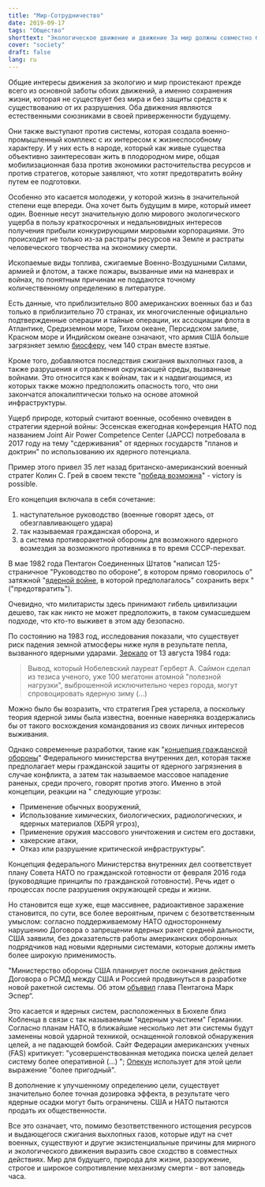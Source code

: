 ```yaml
---
title: "Мир-Сотрудничество"
date: 2019-09-17
tags: "Общество"
shorttext: "Экологическое движение и движение За мир должны совместно бороться с глобальным механизмом смерти."
cover: "society"
draft: false
lang: ru
---
```


Общие интересы движения за экологию и мир проистекают прежде всего из основной заботы обоих движений, а именно сохранения жизни, которая не существует без мира и без защиты средств к существованию от их разрушения. Оба движения являются естественными союзниками в своей приверженности будущему.

Они также выступают против системы, которая создала военно-промышленный комплекс с их интересом к жизнеспособному характеру. И у них есть в народе, который как живые существа объективно заинтересован жить в плодородном мире, общая мобилизационная база против экономики расточительства ресурсов и против стратегов, которые заявляют, что хотят предотвратить войну путем ее подготовки.

Особенно это касается молодежи, у которой жизнь в значительной степени еще впереди. Она хочет быть будущим в мире, который имеет один. Военные несут значительную долю мирового экологического ущерба в пользу краткосрочных и недальновидных интересов получения прибыли конкурирующими мировыми корпорациями. Это происходит не только из-за растраты ресурсов на Земле и растраты человеческого творчества на экономику смерти.

Ископаемые виды топлива, сжигаемые Военно-Воздушными Силами, армией и флотом, а также пожары, вызванные ими на маневрах и войнах, по понятным причинам не поддаются точному количественному определению в литературе.

Есть данные, что приблизительно 800 американских военных баз и баз только в приблизительно 70 странах, их многочисленные официально подтвержденные операции и тайные операции, их ассоциации флота в Атлантике, Средиземном море, Тихом океане, Персидском заливе, Красном море и Индийском океане означают, что армия США больше загрязняет землю [биосферу](https://theecologist.org/2019/jun/27/us-military-pollution "US military pollution"), чем 140 стран вместе взятые.

Кроме того, добавляются последствия сжигания выхлопных газов, а также разрушения и отравления окружающей среды, вызванные войнами. Это относится как к войнам, так и к надвигающимся, из которых также можно предположить опасность того, что они закончатся апокалиптически только на основе атомной инфраструктуры.

Ущерб природе, который считают военные, особенно очевиден в стратегии ядерной войны: Эссенская ежегодная конференция НАТО под названием Joint Air Power Competence Center (JAPCC) потребовала в 2017 году на тему "сдерживания" от ядерных государств "планов и доктрин" по использованию их ядерного потенциала.

Пример этого привел 35 лет назад британско-американский военный стратег Колин С. Грей в своем тексте "[победа возможна](https://robertsmcnamaracom.files.wordpress.com/2017/04/gray-payne-1980-victory-is-possible-c.pdf " VICTORYIS POSSIBLE")" - victory is possible.

Его концепция включала в себя сочетание:

  1. наступательное руководство (военные говорят здесь, от обезглавливающего удара) 
  2. так называемая гражданская оборона, и
  3. а система противоракетной обороны для возможного ядерного возмездия за возможного противника в то время СССР-перехват.
  
В мае 1982 года Пентагон Соединенных Штатов "написал 125-страничное "Руководство по обороне", в котором прямо говорилось о" затяжной "[ядерной войне](https://www.nytimes.com/1982/05/30/world/pentagon-draws-up-first-strategy-for-fighting-a-long-nuclear-war.html "PENTAGON DRAWS UP FIRST STRATEGY FOR FIGHTING A LONG NUCLEAR WAR"), в которой предполагалось" сохранить верх "("предотвратить").

Очевидно, что милитаристы здесь принимают гибель цивилизации дешево, так как никто не может предположить, в таком сумасшедшем подходе, что кто-то выживет в этом аду безопасно.

По состоянию на 1983 год, исследования показали, что существует риск падения земной атмосферы ниже нуля в результате пепла, вызванного ядерными ударами. [Зеркало](https://magazin.spiegel.de/EpubDelivery/spiegel/pdf/13508607 "Spiegel Magazin, 13.08.1984") от 13 августа 1984 года:

> Вывод, который Нобелевский лауреат Герберт А. Саймон сделал из тезиса ученого, уже 100 мегатонн атомной "полезной нагрузки", выброшенной исключительно через города, могут спровоцировать ядерную зиму (...)

Можно было бы возразить, что стратегия Грея устарела, а поскольку теория ядерной зимы была известна, военные наверняка воздержались бы от такого восхождения командования из своих личных интересов выживания.

Однако современные разработки, такие как "[концепция гражданской обороны](https://www.loc.gov/law/foreign-news/article/germany-government-publishes-civil-defense-concept/ "Germany: Government Publishes Civil Defense Concept")" Федерального министерства внутренних дел, которая также предполагает меры гражданской защиты от ядерного загрязнения в случае конфликта, а затем так называемое массовое нападение раненых, среди прочего, говорят против этого. Именно в этой концепции, реакции на " следующие угрозы:

  - Применение обычных вооружений,
  - Использование химических, биологических, радиологических, и ядерных материалов (ХБРЯ угроз),
  - Применение оружия массового уничтожения и систем его доставки,
  - хакерские атаки,
  - Отказ или разрушение критической инфраструктуры“.

Концепция федерального Министерства внутренних дел соответствует плану Совета НАТО по гражданской готовности от февраля 2016 года (руководящие принципы по гражданской готовности). Речь идет о процессах после разрушения окружающей среды и жизни.

Но становится еще хуже, еще массивнее, радиоактивное заражение становится, по сути, все более вероятным, причем с безответственным умыслом: согласно поддерживаемому НАТО одностороннему нарушению Договора о запрещении ядерных ракет средней дальности, США заявили, без доказательств работы американских оборонных подрядчиков над новыми ядерными системами, которые должны иметь более широкую применимость.

"Министерство обороны США планирует после окончания действия Договора о РСМД между США и Россией продвинуться в разработке новой ракетной системы. Об этом [объявил](https://www.usnews.com/news/world-report/articles/2019-08-02/defense-secretary-mark-esper-threatens-russia-with-new-missile-system "Unrestricted by Nuclear Treaty, Pentagon Chief Threatens Russia With New Weapons") глава Пентагона Марк Эспер“.

Это касается и ядерных систем, расположенных в Бюхеле близ Кобленца в связи с так называемым "ядерным участием" Германии. Согласно планам НАТО, в ближайшие несколько лет эти системы будут заменены новой ударной техникой, оснащенной головкой обнаружения целей, а не падающей бомбой. Сайт Федерации американских ученых (FAS) критикует: "усовершенствованная методика поиска целей делает систему более оперативной (...) "; [Опекун](https://www.theguardian.com/world/julian-borger-global-security-blog/2015/nov/10/americas-new-more-usable-nuclear-bomb-in-europe "America's new, more 'usable', nuclear bomb in Europe") использует для этой цели выражение "более пригодный".

В дополнение к улучшенному определению цели, существует значительно более точная дозировка эффекта, в результате чего ядерные осадки могут быть ограничены. США и НАТО пытаются продать их общественности.

Все это означает, что, помимо безответственного истощения ресурсов и выдающегося сжигания выхлопных газов, которые идут на счет военных, существуют и другие экзистенциальные причины для мирного и экологического движения выразить свое сходство в совместных действиях. Мир для будущего, природа для жизни, разоружение, строгое и широкое сопротивление механизму смерти - вот заповедь часа.
